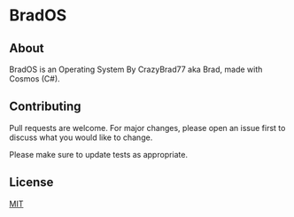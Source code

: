 # BradOS

## About
BradOS is an Operating System By CrazyBrad77 aka Brad, made with Cosmos (C#).

## Contributing

Pull requests are welcome. For major changes, please open an issue first
to discuss what you would like to change.

Please make sure to update tests as appropriate.

## License

[MIT](https://choosealicense.com/licenses/mit/)
